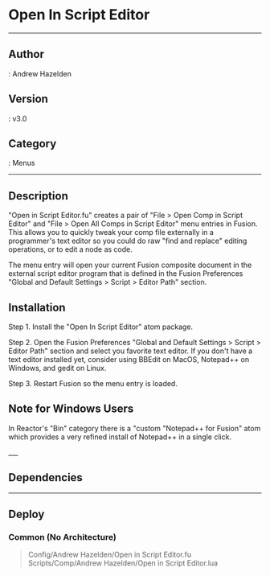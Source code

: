 # Open In Script Editor
___

## Author
 : Andrew Hazelden

## Version
 : v3.0

## Category
 : Menus
___

## Description
<p>"Open in Script Editor.fu" creates a pair of "File &gt; Open Comp in Script Editor" and "File &gt; Open All Comps in Script Editor" menu entries in Fusion. This allows you to quickly tweak your comp file externally in a programmer's text editor so you could do raw "find and replace" editing operations, or to edit a node as code.</p>

<p>The menu entry will open your current Fusion composite document in the external script editor program that is defined in the Fusion Preferences "Global and Default Settings &gt; Script &gt; Editor Path" section.</p>

<h2>Installation</h2>

<p>Step 1. Install the "Open In Script Editor" atom package.</p>

<p>Step 2. Open the Fusion Preferences "Global and Default Settings &gt; Script &gt; Editor Path" section and select you favorite text editor. If you don't have a text editor installed yet, consider using BBEdit on MacOS, Notepad++ on Windows, and gedit on Linux.</p>

<p>Step 3. Restart Fusion so the menu entry is loaded.</p>

<h2>Note for Windows Users</h2>

<p>In Reactor's "Bin" category there is a "custom "Notepad++ for Fusion" atom which provides a very refined install of Notepad++ in a single click.</p>
___

## Dependencies


___

## Deploy

### Common (No Architecture)

> Config/Andrew Hazelden/Open in Script Editor.fu  
> Scripts/Comp/Andrew Hazelden/Open in Script Editor.lua  
